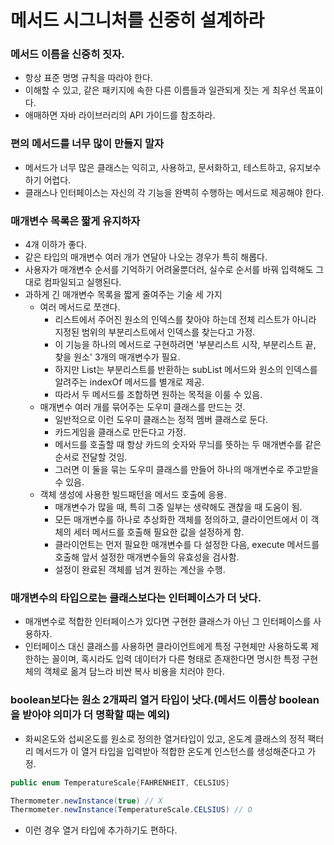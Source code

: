 # 메서드 시그니처를 신중히 설계하라

### 메서드 이름을 신중히 짓자.

- 항상 표준 명명 규칙을 따라야 한다.
- 이해할 수 있고, 같은 패키지에 속한 다른 이름들과 일관되게 짓는 게 최우선 목표이다.
- 애매하면 자바 라이브러리의 API 가이드를 참조하라.

### 편의 메서드를 너무 많이 만들지 말자

- 메서드가 너무 많은 클래스는 익히고, 사용하고, 문서화하고, 테스트하고, 유지보수하기 어렵다.
- 클래스나 인터페이스는 자신의 각 기능을 완벽히 수행하는 메서드로 제공해야 한다.

### 매개변수 목록은 짧게 유지하자

- 4개 이하가 좋다.
- 같은 타입의 매개변수 여러 개가 연달아 나오는 경우가 특히 해롭다.
- 사용자가 매개변수 순서를 기억하기 어려울뿐더러, 실수로 순서를 바꿔 입력해도 그대로 컴파일되고 실행된다.
- 과하게 긴 매개변수 목록을 짧게 줄여주는 기술 세 가지
  - 여러 메서드로 쪼갠다.
    - 리스트에서 주어진 원소의 인덱스를 찾아야 하는데 전체 리스트가 아니라 지정된 범위의 부분리스트에서 인덱스를 찾는다고 가정.
    - 이 기능을 하나의 메서드로 구현하려면 '부분리스트 시작, 부분리스트 끝, 찾을 원소' 3개의 매개변수가 필요.
    - 하지만 List는 부분리스트를 반환하는 subList 메서드와 원소의 인덱스를 알려주는 indexOf 메서드를 별개로 제공.
    - 따라서 두 메서드를 조합하면 원하는 목적을 이룰 수 있음.
  - 매개변수 여러 개를 묶어주는 도우미 클래스를 만드는 것.
    - 일반적으로 이런 도우미 클래스는 정적 멤버 클래스로 둔다.
    - 카드게임을 클래스로 만든다고 가정.
    - 메서드를 호출할 때 항상 카드의 숫자와 무늬를 뜻하는 두 매개변수를 같은 순서로 전달할 것임.
    - 그러면 이 둘을 묶는 도우미 클래스를 만들어 하나의 매개변수로 주고받을 수 있음.
  - 객체 생성에 사용한 빌드패턴을 메서드 호출에 응용.
    - 매개변수가 많을 때, 특히 그중 일부는 생략해도 괜찮을 때 도움이 됨.
    - 모든 매개변수를 하나로 추상화한 객체를 정의하고, 클라이언트에서 이 객체의 세터 메서드를 호출해 필요한 값을 설정하게 함.
    - 클라이언트는 먼저 필요한 매개변수를 다 설정한 다음, execute 메서드를 호출해 앞서 설정한 매개변수들의 유효성을 검사함.
    - 설정이 완료된 객체를 넘겨 원하는 계산을 수행.

### 매개변수의 타입으로는 클래스보다는 인터페이스가 더 낫다.

- 매개변수로 적합한 인터페이스가 있다면 구현한 클래스가 아닌 그 인터페이스를 사용하자.
- 인터페이스 대신 클래스를 사용하면 클라이언트에게 특정 구현체만 사용하도록 제한하는 꼴이며, 혹시라도 입력 데이터가
다른 형태로 존재한다면 명시한 특정 구현체의 객체로 옮겨 담느라 비싼 복사 비용을 치러야 한다.

### boolean보다는 원소 2개짜리 열거 타입이 낫다.(메서드 이름상 boolean을 받아야 의미가 더 명확할 때는 예외)

- 화씨온도와 섭씨온도를 원소로 정의한 열거타입이 있고, 온도계 클래스의 정적 팩터리 메서드가 이 열거 타입을 입력받아 적합한 온도계 인스턴스를
생성해준다고 가정.
```java
public enum TemperatureScale{FAHRENHEIT, CELSIUS}

Thermometer.newInstance(true) // X
Thermometer.newInstance(TemperatureScale.CELSIUS) // O
```

- 이런 경우 열거 타입에 추가하기도 편하다.
